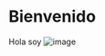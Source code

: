 # Bienvenido

Hola soy ![image](https://user-images.githubusercontent.com/81768394/177485927-b25e2122-0a48-412d-bb5d-c1262f01da60.png)
